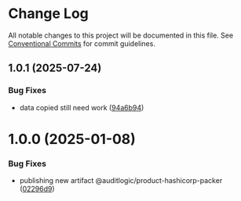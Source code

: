 # Change Log

All notable changes to this project will be documented in this file.
See [Conventional Commits](https://conventionalcommits.org) for commit guidelines.

## 1.0.1 (2025-07-24)


### Bug Fixes

* data copied still need work ([94a6b94](https://github.com/zerobias-org/product/commit/94a6b942fb0516367548599d739529536132755a))





# 1.0.0 (2025-01-08)


### Bug Fixes

* publishing new artifact @auditlogic/product-hashicorp-packer ([02296d9](https://github.com/auditlogic/product/commit/02296d9b08b6698a541d013650608cb900b3caf7))
